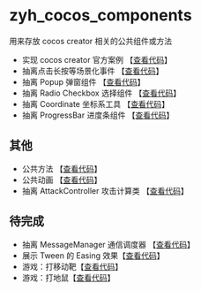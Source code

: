 # zyh_cocos_components

用来存放 cocos creator 相关的公共组件或方法

* 实现 cocos creator 官方案例 【[查看代码](https://github.com/forever-z-133/zyh_cocos_components/tree/main/assets/cocos-demo)】
* 抽离点击长按等场景化事件 【[查看代码](https://github.com/forever-z-133/zyh_cocos_components/tree/main/assets/miao-event)】
* 抽离 Popup 弹窗组件 【[查看代码](https://github.com/forever-z-133/zyh_cocos_components/tree/main/assets/popup)】
* 抽离 Radio Checkbox 选择组件 【[查看代码](https://github.com/forever-z-133/zyh_cocos_components/tree/main/assets/radio-checkbox)】
* 抽离 Coordinate 坐标系工具 【[查看代码](https://github.com/forever-z-133/zyh_cocos_components/tree/main/assets/coordinate)】
* 抽离 ProgressBar 进度条组件 【[查看代码](https://github.com/forever-z-133/zyh_cocos_components/tree/main/assets/components/progress-bar)】

## 其他

* 公共方法 【[查看代码](https://github.com/forever-z-133/zyh_cocos_components/tree/main/assets/utils/utils.ts)】
* 公共动画 【[查看代码](https://github.com/forever-z-133/zyh_cocos_components/tree/main/assets/utils/animation.ts)】
* 抽离 AttackController 攻击计算类 【[查看代码](https://github.com/forever-z-133/zyh_cocos_components/tree/main/assets/attack-controller)】

## 待完成

* 抽离 MessageManager 通信调度器 【[查看代码](https://github.com/forever-z-133/zyh_cocos_components/tree/main/assets/message-manager)】
* 展示 Tween 的 Easing 效果【[查看代码](https://github.com/forever-z-133/zyh_cocos_components/tree/main/assets/tween-cheat-sheet)】
* 游戏：打移动靶【[查看代码](#)】
* 游戏：打地鼠【[查看代码](#)】
